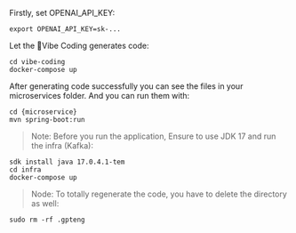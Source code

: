 Firstly, set OPENAI_API_KEY:
```
export OPENAI_API_KEY=sk-...
```

Let the Vibe Coding generates code:
```
cd vibe-coding
docker-compose up
```

After generating code successfully you can see the files in your microservices folder.
And you can run them with:

```
cd {microservice}
mvn spring-boot:run
```

> Note: Before you run the application, Ensure to use JDK 17 and run the infra (Kafka):
```
sdk install java 17.0.4.1-tem
cd infra
docker-compose up
```

> Node: To totally regenerate the code, you have to delete the directory as well:
```
sudo rm -rf .gpteng
```

